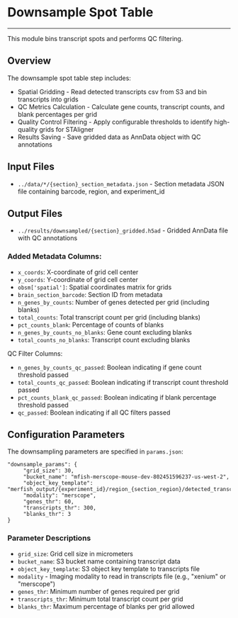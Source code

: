 # Downsample Spot Table
---
This module bins transcript spots and performs QC filtering.

## Overview
The downsample spot table step includes:

- Spatial Gridding - Read detected transcripts csv from S3 and bin transcripts into grids
- QC Metrics Calculation - Calculate gene counts, transcript counts, and blank percentages per grid
- Quality Control Filtering - Apply configurable thresholds to identify high-quality grids for STAligner 
- Results Saving - Save gridded data as AnnData object with QC annotations

## Input Files
- `../data/*/{section}_section_metadata.json` - Section metadata JSON file containing barcode, region, and experiment_id

## Output Files
- `../results/downsampled/{section}_gridded.h5ad` - Gridded AnnData file with QC annotations

### Added Metadata Columns:

- `x_coords`: X-coordinate of grid cell center
- `y_coords`: Y-coordinate of grid cell center
- `obsm['spatial']`: Spatial coordinates matrix for grids
- `brain_section_barcode`: Section ID from metadata
- `n_genes_by_counts`: Number of genes detected per grid (including blanks)
- `total_counts`: Total transcript count per grid (including blanks)
- `pct_counts_blank`: Percentage of counts of blanks
- `n_genes_by_counts_no_blanks`: Gene count excluding blanks
- `total_counts_no_blanks`: Transcript count excluding blanks

QC Filter Columns:
- `n_genes_by_counts_qc_passed`: Boolean indicating if gene count threshold passed
- `total_counts_qc_passed`: Boolean indicating if transcript count threshold passed
- `pct_counts_blank_qc_passed`: Boolean indicating if blank percentage threshold passed
- `qc_passed`: Boolean indicating if all QC filters passed

## Configuration Parameters
The downsampling parameters are specified in `params.json`:

    "downsample_params": {
         "grid_size": 30,
         "bucket_name": "mfish-merscope-mouse-dev-802451596237-us-west-2",
         "object_key_template": "merfish_output/{experiment_id}/region_{section_region}/detected_transcripts.csv",
         "modality": "merscope",
         "genes_thr": 60,
         "transcripts_thr": 300,
         "blanks_thr": 3
    }
    
### Parameter Descriptions
- `grid_size`: Grid cell size in micrometers
- `bucket_name`: S3 bucket name containing transcript data
- `object_key_template`: S3 object key template to transcripts file
- `modality` - Imaging modality to read in transcripts file (e.g., "xenium" or "merscope")
- `genes_thr`: Minimum number of genes required per grid
- `transcripts_thr`: Minimum total transcript count per grid
- `blanks_thr`: Maximum percentage of blanks per grid allowed
